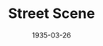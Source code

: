 ---
title: Street Scene
date: 1935-03-26
opening_date: 1935-03-26
closing_date:
layout: productions
playbill:
Theatre: Theatre Jacksonville
cast:
- Abraham Kaplan: Jack Berman
- Agnes Cushing: Mildred Perry
- Alice Simpson: Elizabeth McKinnon
- An Ambulance Driver: Birt Byrd
- An Interne: Stokes Perry
- Anna Maurant: Adamae Armbruster
- Apartment Hunter:
  - Betty LeaMond
  - Ward Preston
- Carl Olsen: William Schosser
- Charlie Hildebrand: Susan McRae
- College Girl:
  - Irene Peck
  - Rufe Edwards
- Daniel Buchanan: Ralph Cooper
- Dick McGann: Ted Chapeau
- Dr. Jno. Wilson: Isaac Peiser
- Emma Jones: Winifred Snowden
- Filipo Fiorentino: Edward Goodman
- Frank Maurant: Slocum Ball
- Fred Cullen: John Salzer
- George Jones: Kenyon Parsons
- Greta Fiorentino: Camille Crosland
- Grocery Boy: Robert Sietner, Jr.
- Harry Easter: Charlie Tutewiler
- Laura Hildebrand: Dewey Mallison
- Letter-carrier: Joseph Marron
- Mae Jones: Lydia Fabian
- Marshall James Henry: Virgil Perry
- Mary Hildebrand: Rosebud Richards
- Milkman: Edward Randolph
- Music Student: Wanda Barton
- Nurse Maid:
  - Odella Gay
  - Regina Carter
- Olga Olsen: Birsa Shepard
- Passer By:
  - Cliffard Lowe
  - David Mozo
  - Edith Watson
  - Elizabeth Ramsaur
  - Elmo Lehman
  - Evelyn Janell
  - Glenn Evans
  - Harry Lewis
  - Iris Coan
  - Joan Wilson
  - June Stoy
  - Kathleen MacDonough
  - Louise McCormick
  - Mary Preston
  - Mildred Gay
  - Molly Delgado
  - Paul Delgado
  - Tommy Nunn
- Policeman:
  - Donald DeHoff
  - Eugene LeaMond
- Rose Maurant: Justine Rehnborg
- Samuel Kaplan: Charles Luckie
- Shirley Kaplan: Madeleine Ingalls
- Steve Sankey: Lawrence Case
- Vincent Jones: Nathan Mallison
- Willie Maurant: Richard Peck
crew:
- Director: Justine Rehnborg
- Scenery:
  - John Davis
  - Ted Chapeau
- Set Design: Clyde Harris
- Sound Effects: Martin S. Fabian
orchestra:
- Piano: Doris Brubaker
---